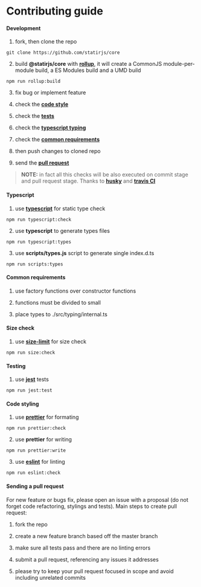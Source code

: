 # Contributing guide

#### Development

1. fork, then clone the repo

```shell
git clone https://github.com/statirjs/core
```

2. build **@statirjs/core** with [**rollup**](https://rollupjs.org/), it will create a CommonJS module-per-module build, a ES Modules build and a UMD build

```shell
npm run rollup:build
```

3. fix bug or implement feature

4. check the [**code style**](#code-styling)

5. check the [**tests**](#testing)

6. check the [**typescript typing**](#typescript)

7. check the [**common requirements**](#common-requirements)

8. then push changes to cloned repo

9. send the [**pull request**](#sending-a-pull-request)

> **NOTE:** in fact all this checks will be also executed on commit stage and pull request stage. Thanks to [**husky**](https://github.com/typicode/husky) and [**travis CI**](https://travis-ci.org/getting_started)

#### Typescript

1. use [**typescript**](https://www.typescriptlang.org/) for static type check

```shell
npm run typescript:check
```

2. use **typescript** to generate types files

```shell
npm run typescript:types
```

3. use **scripts/types.js** script to generate single index.d.ts

```shell
npm run scripts:types
```

#### Common requirements

1. use factory functions over constructor functions

2. functions must be divided to small

3. place types to ./src/typing/internal.ts

#### Size check

1. use [**size-limit**](https://github.com/ai/size-limit) for size check

```shell
npm run size:check
```

#### Testing

1. use [**jest**](https://jestjs.io/) tests

```shell
npm run jest:test
```

#### Code styling

1. use [**prettier**](https://prettier.io/) for formating

```shell
npm run prettier:check
```

2. use **prettier** for writing

```shell
npm run prettier:write
```

3. use [**eslint**](https://eslint.org/) for linting

```shell
npm run eslint:check
```

#### Sending a pull request

For new feature or bugs fix, please open an issue with a proposal (do not forget code refactoring, stylings and tests). Main steps to create pull request:

1. fork the repo

2. create a new feature branch based off the master branch

3. make sure all tests pass and there are no linting errors

4. submit a pull request, referencing any issues it addresses

5. please try to keep your pull request focused in scope and avoid including unrelated commits
